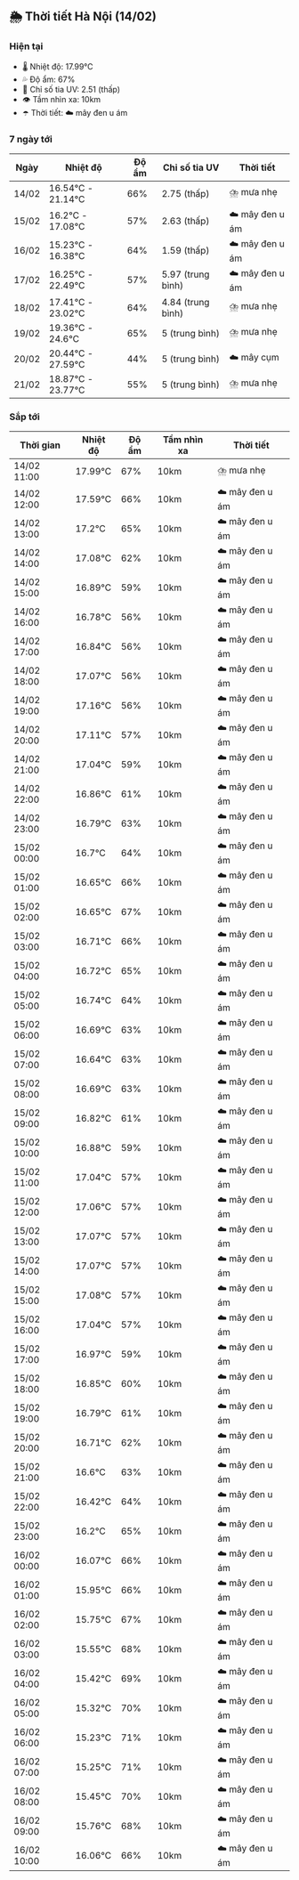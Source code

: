 ## 🌦️ Thời tiết Hà Nội (14/02)

### Hiện tại

- 🌡️ Nhiệt độ: 17.99℃
- 💦 Độ ẩm: 67%
- 🌟 Chỉ số tia UV: 2.51 (thấp)
- 👁️ Tầm nhìn xa: 10km
- ☂️ Thời tiết: ☁️ mây đen u ám

### 7 ngày tới

| Ngày | Nhiệt độ | Độ ẩm | Chỉ số tia UV | Thời tiết |
| --- | --- | --- | --- | --- |
| 14/02 | 16.54℃ - 21.14℃ | 66% | 2.75 (thấp) | ⛈️ mưa nhẹ |
| 15/02 | 16.2℃ - 17.08℃ | 57% | 2.63 (thấp) | ☁️ mây đen u ám |
| 16/02 | 15.23℃ - 16.38℃ | 64% | 1.59 (thấp) | ☁️ mây đen u ám |
| 17/02 | 16.25℃ - 22.49℃ | 57% | 5.97 (trung bình) | ☁️ mây đen u ám |
| 18/02 | 17.41℃ - 23.02℃ | 64% | 4.84 (trung bình) | ⛈️ mưa nhẹ |
| 19/02 | 19.36℃ - 24.6℃ | 65% | 5 (trung bình) | ⛈️ mưa nhẹ |
| 20/02 | 20.44℃ - 27.59℃ | 44% | 5 (trung bình) | ☁️ mây cụm |
| 21/02 | 18.87℃ - 23.77℃ | 55% | 5 (trung bình) | ⛈️ mưa nhẹ |

### Sắp tới

| Thời gian | Nhiệt độ | Độ ẩm | Tầm nhìn xa | Thời tiết |
| --- | --- | --- | --- | --- |
| 14/02 11:00 | 17.99℃ | 67% | 10km | ⛈️ mưa nhẹ |
| 14/02 12:00 | 17.59℃ | 66% | 10km | ☁️ mây đen u ám |
| 14/02 13:00 | 17.2℃ | 65% | 10km | ☁️ mây đen u ám |
| 14/02 14:00 | 17.08℃ | 62% | 10km | ☁️ mây đen u ám |
| 14/02 15:00 | 16.89℃ | 59% | 10km | ☁️ mây đen u ám |
| 14/02 16:00 | 16.78℃ | 56% | 10km | ☁️ mây đen u ám |
| 14/02 17:00 | 16.84℃ | 56% | 10km | ☁️ mây đen u ám |
| 14/02 18:00 | 17.07℃ | 56% | 10km | ☁️ mây đen u ám |
| 14/02 19:00 | 17.16℃ | 56% | 10km | ☁️ mây đen u ám |
| 14/02 20:00 | 17.11℃ | 57% | 10km | ☁️ mây đen u ám |
| 14/02 21:00 | 17.04℃ | 59% | 10km | ☁️ mây đen u ám |
| 14/02 22:00 | 16.86℃ | 61% | 10km | ☁️ mây đen u ám |
| 14/02 23:00 | 16.79℃ | 63% | 10km | ☁️ mây đen u ám |
| 15/02 00:00 | 16.7℃ | 64% | 10km | ☁️ mây đen u ám |
| 15/02 01:00 | 16.65℃ | 66% | 10km | ☁️ mây đen u ám |
| 15/02 02:00 | 16.65℃ | 67% | 10km | ☁️ mây đen u ám |
| 15/02 03:00 | 16.71℃ | 66% | 10km | ☁️ mây đen u ám |
| 15/02 04:00 | 16.72℃ | 65% | 10km | ☁️ mây đen u ám |
| 15/02 05:00 | 16.74℃ | 64% | 10km | ☁️ mây đen u ám |
| 15/02 06:00 | 16.69℃ | 63% | 10km | ☁️ mây đen u ám |
| 15/02 07:00 | 16.64℃ | 63% | 10km | ☁️ mây đen u ám |
| 15/02 08:00 | 16.69℃ | 63% | 10km | ☁️ mây đen u ám |
| 15/02 09:00 | 16.82℃ | 61% | 10km | ☁️ mây đen u ám |
| 15/02 10:00 | 16.88℃ | 59% | 10km | ☁️ mây đen u ám |
| 15/02 11:00 | 17.04℃ | 57% | 10km | ☁️ mây đen u ám |
| 15/02 12:00 | 17.06℃ | 57% | 10km | ☁️ mây đen u ám |
| 15/02 13:00 | 17.07℃ | 57% | 10km | ☁️ mây đen u ám |
| 15/02 14:00 | 17.07℃ | 57% | 10km | ☁️ mây đen u ám |
| 15/02 15:00 | 17.08℃ | 57% | 10km | ☁️ mây đen u ám |
| 15/02 16:00 | 17.04℃ | 57% | 10km | ☁️ mây đen u ám |
| 15/02 17:00 | 16.97℃ | 59% | 10km | ☁️ mây đen u ám |
| 15/02 18:00 | 16.85℃ | 60% | 10km | ☁️ mây đen u ám |
| 15/02 19:00 | 16.79℃ | 61% | 10km | ☁️ mây đen u ám |
| 15/02 20:00 | 16.71℃ | 62% | 10km | ☁️ mây đen u ám |
| 15/02 21:00 | 16.6℃ | 63% | 10km | ☁️ mây đen u ám |
| 15/02 22:00 | 16.42℃ | 64% | 10km | ☁️ mây đen u ám |
| 15/02 23:00 | 16.2℃ | 65% | 10km | ☁️ mây đen u ám |
| 16/02 00:00 | 16.07℃ | 66% | 10km | ☁️ mây đen u ám |
| 16/02 01:00 | 15.95℃ | 66% | 10km | ☁️ mây đen u ám |
| 16/02 02:00 | 15.75℃ | 67% | 10km | ☁️ mây đen u ám |
| 16/02 03:00 | 15.55℃ | 68% | 10km | ☁️ mây đen u ám |
| 16/02 04:00 | 15.42℃ | 69% | 10km | ☁️ mây đen u ám |
| 16/02 05:00 | 15.32℃ | 70% | 10km | ☁️ mây đen u ám |
| 16/02 06:00 | 15.23℃ | 71% | 10km | ☁️ mây đen u ám |
| 16/02 07:00 | 15.25℃ | 71% | 10km | ☁️ mây đen u ám |
| 16/02 08:00 | 15.45℃ | 70% | 10km | ☁️ mây đen u ám |
| 16/02 09:00 | 15.76℃ | 68% | 10km | ☁️ mây đen u ám |
| 16/02 10:00 | 16.06℃ | 66% | 10km | ☁️ mây đen u ám |
